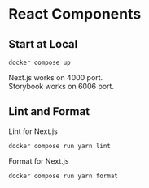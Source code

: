 # React Components

## Start at Local

```
docker compose up
```

Next.js works on 4000 port.  
Storybook works on 6006 port.

## Lint and Format

Lint for Next.js

```
docker compose run yarn lint
```

Format for Next.js

```
docker compose run yarn format
```
